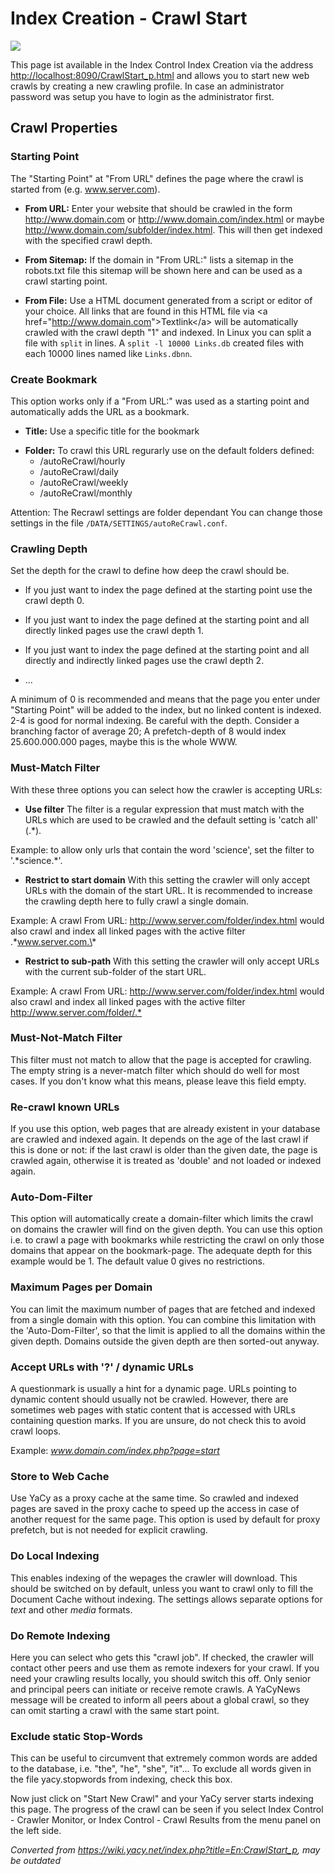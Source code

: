 # Index Creation - Crawl Start





[![](../images/thumb/yacy_crawlstart_p_svn6915_0.69_en.png/300px-yacy_crawlstart_p_svn6915_0.69_en.png)](./datei:yacy_crawlstart_p_svn6915_0.69_en.png.html)







This page ist available in the Index Control Index Creation via the address
<http://localhost:8090/CrawlStart_p.html> and allows you to start new web
crawls by creating a new crawling profile.  In case an administrator
password was setup you have to login as the administrator first.

## Crawl Properties

### Starting Point

The "Starting Point" at "From URL" defines the page where the crawl is
started from (e.g. www.server.com).

  - **From URL:** Enter your website that should be crawled in the form
    <http://www.domain.com> or <http://www.domain.com/index.html> or
    maybe <http://www.domain.com/subfolder/index.html>. This will then
    get indexed with the specified crawl depth.

<!-- end list -->

  - **From Sitemap:** If the domain in "From URL:" lists a sitemap in
    the robots.txt file this sitemap will be shown here and can be used
    as a crawl starting point.

<!-- end list -->

  - **From File:** Use a HTML document generated from a script or editor
    of your choice. All links that are found in this HTML file via <a
    href="<http://www.domain.com>"\>Textlink</a\> will be automatically
    crawled with the crawl depth "1" and indexed. In Linux you can split
    a file with `split` in lines. A `split -l 10000 Links.db` created
    files with each 10000 lines named like `Links.dbnn`.

  

### Create Bookmark

This option works only if a "From URL:" was used as a starting point and
automatically adds the URL as a bookmark.

  - **Title:** Use a specific title for the bookmark

<!-- end list -->

  - **Folder:** To crawl this URL regurarly use on the default folders
    defined:
      - /autoReCrawl/hourly
      - /autoReCrawl/daily
      - /autoReCrawl/weekly
      - /autoReCrawl/monthly

Attention: The Recrawl settings are folder dependant You can change
those settings in the file `/DATA/SETTINGS/autoReCrawl.conf`.

  

### Crawling Depth

Set the depth for the crawl to define how deep the crawl should be.

  - If you just want to index the page defined at the starting point use
    the crawl depth 0.

<!-- end list -->

  - If you just want to index the page defined at the starting point and
    all directly linked pages use the crawl depth 1.

<!-- end list -->

  - If you just want to index the page defined at the starting point and
    all directly and indirectly linked pages use the crawl depth 2.

<!-- end list -->

  - ...

A minimum of 0 is recommended and means that the page you enter under
"Starting Point" will be added to the index, but no linked content is
indexed. 2-4 is good for normal indexing. Be careful with the depth.
Consider a branching factor of average 20; A prefetch-depth of 8 would
index 25.600.000.000 pages, maybe this is the whole WWW.

  

### Must-Match Filter

With these three options you can select how the crawler is accepting
URLs:

  - **Use filter** The filter is a regular expression that must match
    with the URLs which are used to be crawled and the default setting
    is 'catch all' (.\*).

Example: to allow only urls that contain the word 'science', set the
filter to '.\*science.\*'.

  - **Restrict to start domain** With this setting the crawler will only
    accept URLs with the domain of the start URL. It is recommended to
    increase the crawling depth here to fully crawl a single domain.

Example: A crawl From URL: <http://www.server.com/folder/index.html>
would also crawl and index all linked pages with the active filter
.\*www.server.com.\*

  - **Restrict to sub-path** With this setting the crawler will only
    accept URLs with the current sub-folder of the start URL.

Example: A crawl From URL: <http://www.server.com/folder/index.html>
would also crawl and index all linked pages with the active filter
<http://www.server.com/folder/.*>

  

### Must-Not-Match Filter

This filter must not match to allow that the page is accepted for
crawling. The empty string is a never-match filter which should do well
for most cases. If you don't know what this means, please leave this
field empty.

### Re-crawl known URLs

If you use this option, web pages that are already existent in your
database are crawled and indexed again. It depends on the age of the
last crawl if this is done or not: if the last crawl is older than the
given date, the page is crawled again, otherwise it is treated as
'double' and not loaded or indexed again.

  

### Auto-Dom-Filter

This option will automatically create a domain-filter which limits the
crawl on domains the crawler will find on the given depth. You can use
this option i.e. to crawl a page with bookmarks while restricting the
crawl on only those domains that appear on the bookmark-page. The
adequate depth for this example would be 1. The default value 0 gives no
restrictions.

### Maximum Pages per Domain

You can limit the maximum number of pages that are fetched and indexed
from a single domain with this option. You can combine this limitation
with the 'Auto-Dom-Filter', so that the limit is applied to all the
domains within the given depth. Domains outside the given depth are then
sorted-out anyway.

  

### Accept URLs with '?' / dynamic URLs

A questionmark is usually a hint for a dynamic page. URLs pointing to
dynamic content should usually not be crawled. However, there are
sometimes web pages with static content that is accessed with URLs
containing question marks. If you are unsure, do not check this to avoid
crawl loops.

Example: *www.domain.com/index.php?page=start*

  

### Store to Web Cache

Use YaCy as a proxy cache at the same time. So crawled and indexed pages
are saved in the proxy cache to speed up the access in case of another
request for the same page. This option is used by default for proxy
prefetch, but is not needed for explicit crawling.

  

### Do Local Indexing

This enables indexing of the wepages the crawler will download. This
should be switched on by default, unless you want to crawl only to fill
the Document Cache without indexing. The settings allows separate
options for *text* and other *media* formats.

### Do Remote Indexing

Here you can select who gets this "crawl job". If checked, the crawler
will contact other peers and use them as remote indexers for your crawl.
If you need your crawling results locally, you should switch this off.
Only senior and principal peers can initiate or receive remote crawls. A
YaCyNews message will be created to inform all peers about a global
crawl, so they can omit starting a crawl with the same start point.

  

### Exclude static Stop-Words

This can be useful to circumvent that extremely common words are added
to the database, i.e. "the", "he", "she", "it"... To exclude all words
given in the file yacy.stopwords from indexing, check this box.

  
Now just click on "Start New Crawl" and your YaCy server starts indexing
this page.  The progress of the crawl can be seen if you select Index
Control - Crawler Monitor, or Index Control - Crawl Results from the menu
panel on the left side.



_Converted from
<https://wiki.yacy.net/index.php?title=En:CrawlStart_p>, may be outdated_




